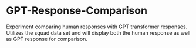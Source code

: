 # GPT-Response-Comparison
Experiment comparing human responses with GPT transformer responses. Utilizes the squad data set and will display both the human response as well as GPT response for comparison.
